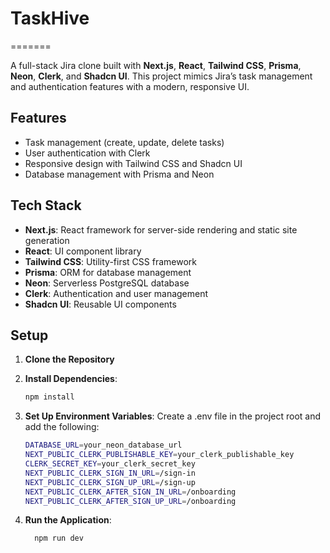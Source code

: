# TaskHive
=======


A full-stack Jira clone built with **Next.js**, **React**, **Tailwind CSS**, **Prisma**, **Neon**, **Clerk**, and **Shadcn UI**. This project mimics Jira’s task management and authentication features with a modern, responsive UI.

## Features
- Task management (create, update, delete tasks)
- User authentication with Clerk
- Responsive design with Tailwind CSS and Shadcn UI
- Database management with Prisma and Neon

## Tech Stack
- **Next.js**: React framework for server-side rendering and static site generation
- **React**: UI component library
- **Tailwind CSS**: Utility-first CSS framework
- **Prisma**: ORM for database management
- **Neon**: Serverless PostgreSQL database
- **Clerk**: Authentication and user management
- **Shadcn UI**: Reusable UI components

## Setup

1. **Clone the Repository**

2. **Install Dependencies**:
    ```bash
    npm install

3. **Set Up Environment Variables**:
Create a .env file in the project root and add the following:
    ```bash
    DATABASE_URL=your_neon_database_url
    NEXT_PUBLIC_CLERK_PUBLISHABLE_KEY=your_clerk_publishable_key
    CLERK_SECRET_KEY=your_clerk_secret_key
    NEXT_PUBLIC_CLERK_SIGN_IN_URL=/sign-in
    NEXT_PUBLIC_CLERK_SIGN_UP_URL=/sign-up
    NEXT_PUBLIC_CLERK_AFTER_SIGN_IN_URL=/onboarding
    NEXT_PUBLIC_CLERK_AFTER_SIGN_UP_URL=/onboarding
4.  **Run the Application**:
    ```bash
      npm run dev

